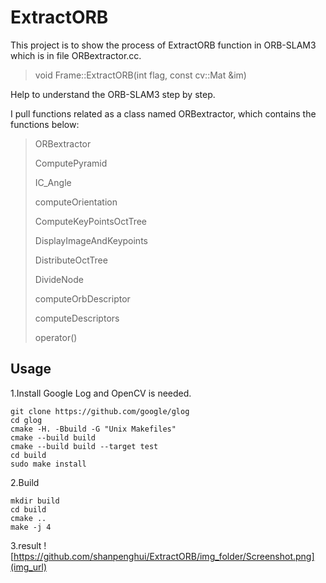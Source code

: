 # ExtractORB
This project is to show the process of ExtractORB function in ORB-SLAM3 which is in file ORBextractor.cc.
>void Frame::ExtractORB(int flag, const cv::Mat &im)
>

Help to understand the ORB-SLAM3 step by step.

I pull functions related as a class named ORBextractor, which contains the functions below:
> ORBextractor
>
> ComputePyramid
>
>IC_Angle
>
>computeOrientation
>
>ComputeKeyPointsOctTree
>
>DisplayImageAndKeypoints
>
>DistributeOctTree
>
>DivideNode
>
>computeOrbDescriptor
>
>computeDescriptors
>
>operator()
>


## Usage
1.Install
Google Log and OpenCV is needed.
```shell script
git clone https://github.com/google/glog
cd glog
cmake -H. -Bbuild -G "Unix Makefiles"
cmake --build build
cmake --build build --target test
cd build
sudo make install
```

2.Build
```shell script
mkdir build
cd build
cmake ..
make -j 4
```

3.result
![https://github.com/shanpenghui/ExtractORB/img_folder/Screenshot.png](img_url)